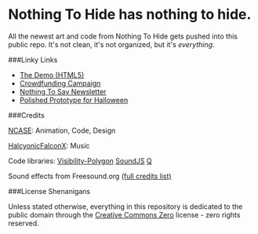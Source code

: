 Nothing To Hide has nothing to hide.
===

All the newest art and code from Nothing To Hide gets pushed into this public repo.
It's not clean, it's not organized, but it's *everything*.

###Linky Links

* [The Demo (HTML5)](http://demo.nothingtohide.cc/)
* [Crowdfunding Campaign](http://back.nothingtohide.cc/)
* [Nothing To Say Newsletter](http://tinyletter.com/nothingtohide/letters)
* [Polished Prototype for Halloween](http://prototype.nothingtohide.cc/)

###Credits

[NCASE](http://www.ncase.me): Animation, Code, Design

[HalcyonicFalconX](https://www.facebook.com/HalcyonicFalconX): Music

Code libraries:
[Visibility-Polygon](https://code.google.com/p/visibility-polygon-js/)
[SoundJS](http://createjs.com/#!/SoundJS)
[Q](http://documentup.com/kriskowal/q/)

Sound effects from Freesound.org [(full credits list)](https://gist.github.com/ncase/8936191)

###License Shenanigans

Unless stated otherwise, everything in this repository is dedicated to the public domain through the
[Creative Commons Zero](http://creativecommons.org/publicdomain/zero/1.0/) license - zero rights reserved.